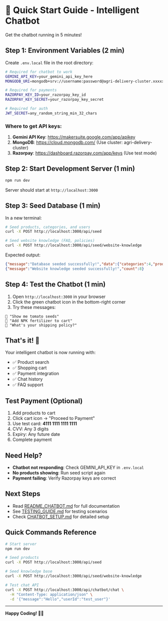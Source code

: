 # 🚀 Quick Start Guide - Intelligent Chatbot

Get the chatbot running in 5 minutes!

## Step 1: Environment Variables (2 min)

Create `.env.local` file in the root directory:

```bash
# Required for chatbot to work
GEMINI_API_KEY=your_gemini_api_key_here
MONGODB_URI=mongodb+srv://username:password@agri-delivery-cluster.xxxxx.mongodb.net/agridelivery

# Required for payments
RAZORPAY_KEY_ID=your_razorpay_key_id
RAZORPAY_KEY_SECRET=your_razorpay_key_secret

# Required for auth
JWT_SECRET=any_random_string_min_32_chars
```

### Where to get API keys:

1. **Gemini API Key**: https://makersuite.google.com/app/apikey
2. **MongoDB**: https://cloud.mongodb.com/ (Use cluster: agri-delivery-cluster)
3. **Razorpay**: https://dashboard.razorpay.com/app/keys (Use test mode)

## Step 2: Start Development Server (1 min)

```bash
npm run dev
```

Server should start at `http://localhost:3000`

## Step 3: Seed Database (1 min)

In a new terminal:

```bash
# Seed products, categories, and users
curl -X POST http://localhost:3000/api/seed

# Seed website knowledge (FAQ, policies)
curl -X POST http://localhost:3000/api/seed/website-knowledge
```

Expected output:
```json
{"message":"Database seeded successfully!","data":{"categories":4,"products":6,"users":2}}
{"message":"Website knowledge seeded successfully!","count":8}
```

## Step 4: Test the Chatbot (1 min)

1. Open `http://localhost:3000` in your browser
2. Click the green chatbot icon in the bottom-right corner
3. Try these messages:

```
👤 "Show me tomato seeds"
👤 "Add NPK fertilizer to cart"
👤 "What's your shipping policy?"
```

## That's it! 🎉

Your intelligent chatbot is now running with:
- ✅ Product search
- ✅ Shopping cart
- ✅ Payment integration
- ✅ Chat history
- ✅ FAQ support

## Test Payment (Optional)

1. Add products to cart
2. Click cart icon → "Proceed to Payment"
3. Use test card: **4111 1111 1111 1111**
4. CVV: Any 3 digits
5. Expiry: Any future date
6. Complete payment

## Need Help?

- **Chatbot not responding**: Check GEMINI_API_KEY in `.env.local`
- **No products showing**: Run seed script again
- **Payment failing**: Verify Razorpay keys are correct

## Next Steps

- Read [README_CHATBOT.md](./README_CHATBOT.md) for full documentation
- See [TESTING_GUIDE.md](./TESTING_GUIDE.md) for testing scenarios
- Check [CHATBOT_SETUP.md](./CHATBOT_SETUP.md) for detailed setup

## Quick Commands Reference

```bash
# Start server
npm run dev

# Seed products
curl -X POST http://localhost:3000/api/seed

# Seed knowledge base
curl -X POST http://localhost:3000/api/seed/website-knowledge

# Test chat API
curl -X POST http://localhost:3000/api/chatbot/chat \
  -H "Content-Type: application/json" \
  -d '{"message":"Hello","userId":"test_user"}'
```

---

**Happy Coding! 🌾🤖**

